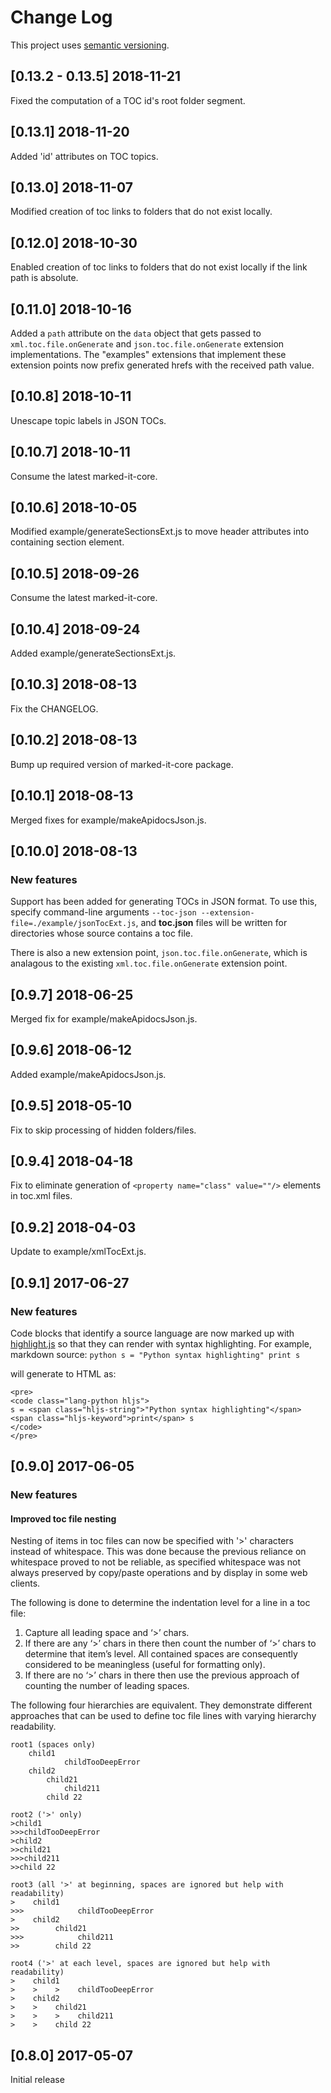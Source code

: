 # Change Log

This project uses [semantic versioning](http://semver.org/).

## [0.13.2 - 0.13.5] 2018-11-21
Fixed the computation of a TOC id's root folder segment.

## [0.13.1] 2018-11-20
Added 'id' attributes on TOC topics.

## [0.13.0] 2018-11-07
Modified creation of toc links to folders that do not exist locally.

## [0.12.0] 2018-10-30
Enabled creation of toc links to folders that do not exist locally if the link path is absolute.

## [0.11.0] 2018-10-16
Added a `path` attribute on the `data` object that gets passed to `xml.toc.file.onGenerate` and `json.toc.file.onGenerate` extension implementations. The "examples" extensions that implement these extension points now prefix generated hrefs with the received path value.

## [0.10.8] 2018-10-11
Unescape topic labels in JSON TOCs.

## [0.10.7] 2018-10-11
Consume the latest marked-it-core.

## [0.10.6] 2018-10-05
Modified example/generateSectionsExt.js to move header attributes into containing section element.

## [0.10.5] 2018-09-26
Consume the latest marked-it-core.

## [0.10.4] 2018-09-24
Added example/generateSectionsExt.js.

## [0.10.3] 2018-08-13
Fix the CHANGELOG.

## [0.10.2] 2018-08-13
Bump up required version of marked-it-core package.

## [0.10.1] 2018-08-13
Merged fixes for example/makeApidocsJson.js.

## [0.10.0] 2018-08-13
### New features
Support has been added for generating TOCs in JSON format.  To use this, specify command-line arguments `--toc-json --extension-file=./example/jsonTocExt.js`, and **toc.json** files will be written for directories whose source contains a toc file.

There is also a new extension point, `json.toc.file.onGenerate`, which is analagous to the existing `xml.toc.file.onGenerate` extension point.

## [0.9.7] 2018-06-25
Merged fix for example/makeApidocsJson.js.

## [0.9.6] 2018-06-12
Added example/makeApidocsJson.js.

## [0.9.5] 2018-05-10
Fix to skip processing of hidden folders/files.

## [0.9.4] 2018-04-18
Fix to eliminate generation of `<property name="class" value=""/>` elements in toc.xml files.

## [0.9.2] 2018-04-03
Update to example/xmlTocExt.js.

## [0.9.1] 2017-06-27
### New features
Code blocks that identify a source language are now marked up with [highlight.js](https://www.npmjs.com/package/highlight.js) so that they can
render with syntax highlighting.  For example, markdown source:
	```python
	s = "Python syntax highlighting"
	print s
	```

will generate to HTML as:

	<pre>
	<code class="lang-python hljs">
	s = <span class="hljs-string">"Python syntax highlighting"</span>
	<span class="hljs-keyword">print</span> s
	</code>
	</pre>


## [0.9.0] 2017-06-05
### New features
#### Improved toc file nesting
Nesting of items in toc files can now be specified with '>' characters instead of whitespace.  This was done because the previous reliance on whitespace proved to not be reliable, as specified whitespace was not always preserved by copy/paste operations and by display in some web clients.

The following is done to determine the indentation level for a line in a toc file:
1. Capture all leading space and ‘>’ chars.
2. If there are any ‘>’ chars in there then count the number of ‘>’ chars to determine that item’s level.  All contained spaces are consequently considered to be meaningless (useful for formatting only).
3. If there are no ‘>’ chars in there then use the previous approach of counting the number of leading spaces.

The following four hierarchies are equivalent.  They demonstrate different approaches that can be used to define toc file lines with varying hierarchy  readability.

```
root1 (spaces only)
    child1
            childTooDeepError
    child2
        child21
            child211
        child 22

root2 ('>' only)
>child1
>>>childTooDeepError
>child2
>>child21
>>>child211
>>child 22

root3 (all '>' at beginning, spaces are ignored but help with readability)
>    child1
>>>            childTooDeepError
>    child2
>>        child21
>>>            child211
>>        child 22

root4 ('>' at each level, spaces are ignored but help with readability)
>    child1
>    >    >    childTooDeepError
>    child2
>    >    child21
>    >    >    child211
>    >    child 22
```


## [0.8.0] 2017-05-07
Initial release
